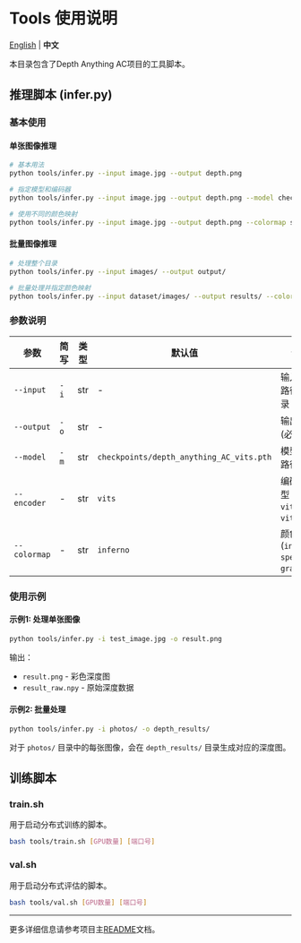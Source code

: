 # Tools 使用说明

[English](README.md) | **中文**

本目录包含了Depth Anything AC项目的工具脚本。

## 推理脚本 (infer.py)

### 基本使用

#### 单张图像推理
```bash
# 基本用法
python tools/infer.py --input image.jpg --output depth.png

# 指定模型和编码器
python tools/infer.py --input image.jpg --output depth.png --model checkpoints/depth_anything_AC_vits.pth --encoder vits

# 使用不同的颜色映射
python tools/infer.py --input image.jpg --output depth.png --colormap spectral
```

#### 批量图像推理
```bash
# 处理整个目录
python tools/infer.py --input images/ --output output/

# 批量处理并指定颜色映射
python tools/infer.py --input dataset/images/ --output results/ --colormap inferno
```

### 参数说明

| 参数 | 简写 | 类型 | 默认值 | 说明 |
|------|------|------|--------|------|
| `--input` | `-i` | str | - | 输入图像路径或目录 (必需) |
| `--output` | `-o` | str | - | 输出路径 (必需) |
| `--model` | `-m` | str | `checkpoints/depth_anything_AC_vits.pth` | 模型权重路径 |
| `--encoder` | - | str | `vits` | 编码器类型 (`vits`, `vitb`, `vitl`) |
| `--colormap` | - | str | `inferno` | 颜色映射 (`inferno`, `spectral`, `gray`) |


### 使用示例

#### 示例1: 处理单张图像
```bash
python tools/infer.py -i test_image.jpg -o result.png
```
输出：
- `result.png` - 彩色深度图
- `result_raw.npy` - 原始深度数据

#### 示例2: 批量处理
```bash
python tools/infer.py -i photos/ -o depth_results/
```
对于 `photos/` 目录中的每张图像，会在 `depth_results/` 目录生成对应的深度图。


## 训练脚本

### train.sh
用于启动分布式训练的脚本。

```bash
bash tools/train.sh [GPU数量] [端口号]
```

### val.sh  
用于启动分布式评估的脚本。

```bash
bash tools/val.sh [GPU数量] [端口号]
```

---

更多详细信息请参考项目主[README](../README_zh.md)文档。 